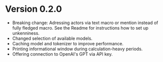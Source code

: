 # Version 0.2.0

- Breaking change: Adressing actors via text macro or mention instead of fully fledged macro. See the Readme for instructions how to set up unkenniness.
- Changed selection of available models.
- Caching model and tokenizer to improve performance.
- Printing informational window during calculation-heavy periods.
- Offering connection to OpenAI's GPT via API key.
